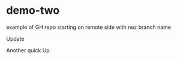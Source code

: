 # demo-two
example of GH repo starting on remote side with nez branch name

Update

Another quick Up

